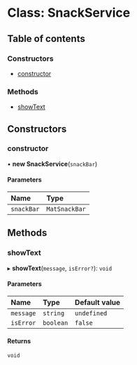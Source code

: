 # Class: SnackService

## Table of contents

### Constructors

- [constructor](SnackService.md#constructor)

### Methods

- [showText](SnackService.md#showtext)

## Constructors

### constructor

• **new SnackService**(`snackBar`)

#### Parameters

| Name | Type |
| :------ | :------ |
| `snackBar` | `MatSnackBar` |

## Methods

### showText

▸ **showText**(`message`, `isError?`): `void`

#### Parameters

| Name | Type | Default value |
| :------ | :------ | :------ |
| `message` | `string` | `undefined` |
| `isError` | `boolean` | `false` |

#### Returns

`void`
